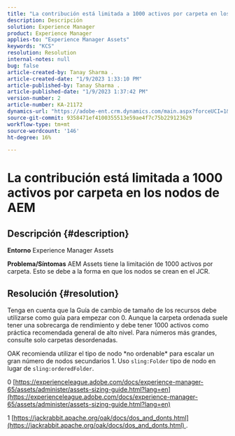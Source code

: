 ```yaml
---
title: "La contribución está limitada a 1000 activos por carpeta en los nodos de AEM"
description: Descripción
solution: Experience Manager
product: Experience Manager
applies-to: "Experience Manager Assets"
keywords: "KCS"
resolution: Resolution
internal-notes: null
bug: false
article-created-by: Tanay Sharma .
article-created-date: "1/9/2023 1:33:10 PM"
article-published-by: Tanay Sharma .
article-published-date: "1/9/2023 1:37:42 PM"
version-number: 2
article-number: KA-21172
dynamics-url: "https://adobe-ent.crm.dynamics.com/main.aspx?forceUCI=1&pagetype=entityrecord&etn=knowledgearticle&id=7f168827-2290-ed11-aad1-6045bd006793"
source-git-commit: 9358471ef4100355513e59ae4f7c75b229123629
workflow-type: tm+mt
source-wordcount: '146'
ht-degree: 16%

---
```


# La contribución está limitada a 1000 activos por carpeta en los nodos de AEM

## Descripción {#description}

<b>Entorno</b>
Experience Manager Assets


<b>Problema/Síntomas</b>
AEM Assets tiene la limitación de 1000 activos por carpeta. Esto se debe a la forma en que los nodos se crean en el JCR.


## Resolución {#resolution}


Tenga en cuenta que la Guía de cambio de tamaño de los recursos debe utilizarse como guía para empezar con 0. Aunque la carpeta ordenada suele tener una sobrecarga de rendimiento y debe tener 1000 activos como práctica recomendada general de alto nivel. Para números más grandes, consulte solo carpetas desordenadas.

OAK recomienda utilizar el tipo de nodo \*no ordenable\* para escalar un gran número de nodos secundarios 1. Uso `sling:Folder` tipo de nodo en lugar de `sling:orderedFolder`.

0 [https://experienceleague.adobe.com/docs/experience-manager-65/assets/administer/assets-sizing-guide.html?lang=en](https://experienceleague.adobe.com/docs/experience-manager-65/assets/administer/assets-sizing-guide.html?lang=en)

1 [https://jackrabbit.apache.org/oak/docs/dos_and_donts.html](https://jackrabbit.apache.org/oak/docs/dos_and_donts.html) .
